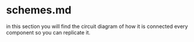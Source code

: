 # schemes.md
 
 in this section you will find the circuit diagram of how it is connected every component so you can replicate it.
